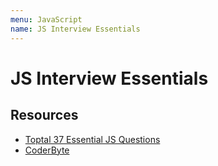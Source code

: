 ```yaml
---
menu: JavaScript
name: JS Interview Essentials
---
```


# JS Interview Essentials

## Resources

- [Toptal 37 Essential JS Questions](https://www.toptal.com/javascript/interview-questions)
- [CoderByte](https://www.coderbyte.com/course/google-interview-questions)
